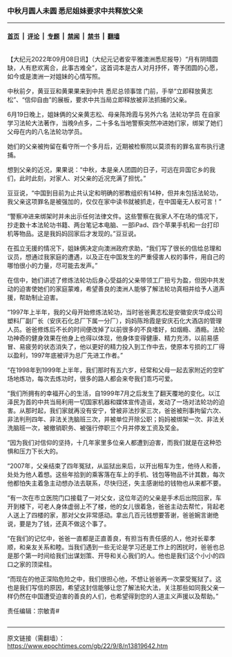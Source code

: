 ### 中秋月圆人未圆 悉尼姐妹要求中共释放父亲

---

#### [首页](../../../..?n13819642) &nbsp;|&nbsp; [评论](../../../../../epoch-comment?n13819642) &nbsp;|&nbsp; [专题](../../../../../epoch-special?n13819642) &nbsp;|&nbsp; [禁闻](../../../../../epoch-news?n13819642) &nbsp;|&nbsp; [禁书](../../../../../books?n13819642) &nbsp;|&nbsp; [翻墙](https://github.com/gfw-breaker/nogfw/blob/master/README.md?n13819642)


<div class="column" id="artbody" itemprop="articleBody">
 <!-- article content begin -->
 <p>
  【大纪元2022年09月08日讯】（大纪元记者安平雅澳洲悉尼报导）“月有阴晴圆缺，人有悲欢离合，此事古难全”，这首词本是古人对月抒怀，寄予团圆的心愿，如今或是澳洲一对姐妹的心情写照。
 </p>
 <p>
  中秋前夕，黄豆豆和黄果果来到中共
  <ok href="https://www.epochtimes.com/gb/tag/%E6%82%89%E5%B0%BC%E6%80%BB%E9%A2%86%E4%BA%8B%E9%A6%86.html">
   悉尼总领事馆
  </ok>
  门前，手举“立即释放黄志松”、“信仰自由”的展板，要求中共当局立即释放被非法抓捕的父亲。
 </p>
 <p>
  6月19日晚上，姐妹俩的父亲黄志松、母亲陈玲霞与另外六名
  <ok href="https://www.epochtimes.com/gb/tag/%E6%B3%95%E8%BD%AE%E5%8A%9F%E5%AD%A6%E5%91%98.html">
   法轮功学员
  </ok>
  在自家学习法轮大法著作，当晚9点多，二十多名当地警察突然冲进她们家，绑架了她们父母在内的八名法轮功学员。
 </p>
 <p>
  她们的父亲被拘留在看守所一个多月后，近期被检察院以莫须有的罪名宣布执行逮捕。
 </p>
 <p>
  想到父亲的近况，果果说：“中秋，本是亲人团圆的日子，可远在异国它乡的我们，此时此刻，对家人、对父亲的近况充满了担忧。”
 </p>
 <p>
  豆豆说，“中国到目前为止共认定和明确的邪教组织有14种，但并未包括法轮功，我父亲这项罪名是被强加的，仅仅在家中读书就被抓走，在中国毫无人权可言！”
 </p>
 <p>
  “警察冲进来绑架时并未出示任何法律文件。这些警察在我家人不在场的情况下，抄走数十本法轮功书籍、两台笔记本电脑、一部iPad、四个苹果手机和一台打印机等物品。这是我妈妈回家后才发现的。”豆豆说。
 </p>
 <p>
  在孤立无援的情况下，姐妹俩决定向澳洲政府求助，“我们写了很长的信给总理和议员，想通过我家庭的遭遇，以及正在中国发生的严重侵害人权的事件，用自己的哪怕很小的力量，尽可能去发声。”
 </p>
 <p>
  在信中，她们讲述了修炼法轮功后身心受益的父亲带领工厂扭亏为盈，但因中共发动的迫害使她们的家庭蒙难，希望善良的澳洲人能够了解法轮功真相并给予人道声援，帮助制止迫害。
 </p>
 <p>
  “1997年上半年，我的父母开始修炼法轮功，当时爸爸黄志松是安徽安庆华成公司塑料厂副厂长（安庆石化总厂下属一分厂），妈妈陈玲霞是安庆石化大酒店的管理人员。爸爸修炼后不长的时间便改掉了以前很多的不良嗜好，如烟瘾、酒瘾。法轮功神奇的健身效果在他身上也得以体现，他身体变得健康、精力充沛，以前易感冒、易疲劳的状态消失了，他以更好的精力投入到工作中去，使原本亏损的工厂得以盈利，1997年底被评为总厂先进工作者。”
 </p>
 <p>
  “在1998年到1999年上半年，我们那时有五六岁，经常和父母一起去家附近的空旷场地炼功，每次去炼功时，很多的路人都会来夸我们乖巧可爱。
 </p>
 <p>
  “我们所拥有的幸福开心的生活，自1999年7月之后发生了翻天覆地的变化。以江泽民为首的中共当局利用一切国家机器和媒体宣传造谣，发动了一场对法轮功的迫害。从那时起，我们家就再没有安宁，曾被非法抄家三次，爸爸被刑事拘留六次、非法判刑四年、非法关洗脑班三次，并被单位开除公职；妈妈被绑架一次、非法关洗脑班一次，被撤销职务、被强行停职三个月并停发工资及奖金。
 </p>
 <p>
  “因为我们对信仰的坚持，十几年家里多位亲人都遭到迫害，而我们就是在这种恐惧和压力下长大的。
 </p>
 <p>
  “2007年，父亲结束了四年冤狱，从监狱出来后，以开出租车为生，他待人和善，处处为他人着想。这些年拾到的乘客落在车上的手机、钱包等物品不计其数，每次他都怕失主着急主动想办法去联系，尽快归还，失主感谢给的钱物也从来都不要。
 </p>
 <p>
  “有一次在市立医院门口接载了一对父女，这位年迈的父亲是手术后出院回家，车开到楼下，可老人身体虚弱上不了楼，他的女儿很着急，爸爸主动去帮忙，背起老人送上了四楼的家，那对父女非常感动。拿出几百元钱想要答谢，爸爸婉言谢绝说，要是为了钱，还真不做这个事了。
 </p>
 <p>
  “在我们的记忆中，爸爸一直都是正直善良，有担当有责任感的人，他对长辈孝顺，和亲友关系和睦。当我们遇到一些无论是学习还是工作上的困扰时，爸爸也总是那个第一时间给我们出谋划策、开导和关心我们的人。他也是我们这个小小的四口之家的顶梁柱。
 </p>
 <p>
  “而现在的他正深陷危险之中，我们很担心他，不想让爸爸再一次蒙受冤狱了。这也是我们写信的原因，希望这封信能够让您了解法轮大法，关注那些如同我父亲一样仍然在中国遭受迫害的善良的人们，也希望得到您的人道主义声援以及帮助。”
 </p>
 <p>
  责任编辑：宗敏青#
 </p>
 <!-- article content end -->
</div>


---

原文链接（需翻墙）：https://www.epochtimes.com/gb/22/9/8/n13819642.htm